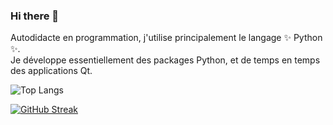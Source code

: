 ### Hi there 👋

<!--
**LostPy/LostPy** is a ✨ _special_ ✨ repository because its `README.md` (this file) appears on your GitHub profile.

Here are some ideas to get you started:

- 🔭 I’m currently working on ...
- 🌱 I’m currently learning ...
- 👯 I’m looking to collaborate on ...
- 🤔 I’m looking for help with ...
- 💬 Ask me about ...
- 📫 How to reach me: ...
- 😄 Pronouns: ...
- ⚡ Fun fact: ...
-->

Autodidacte en programmation, j'utilise principalement le langage ✨ Python ✨.  
Je développe essentiellement des packages Python, et de temps en temps des applications Qt.

![Top Langs](https://github-readme-stats.vercel.app/api/top-langs/?username=LostPy&layout=compact)

[![GitHub Streak](https://github-readme-streak-stats.herokuapp.com?user=&theme=dark&hide_border=true&date_format=M%20j%5B%2C%20Y%5D)](https://git.io/streak-stats) 

